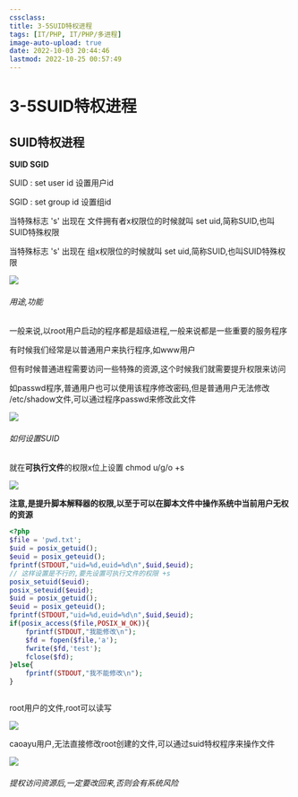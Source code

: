 ```yaml
---
cssclass:
title: 3-5SUID特权进程
tags: [IT/PHP, IT/PHP/多进程]
image-auto-upload: true
date: 2022-10-03 20:44:46
lastmod: 2022-10-25 00:57:49
---
```

# 3-5SUID特权进程
## SUID特权进程
**SUID SGID**

SUID : set user id 设置用户id

SGID : set group id 设置组id

当特殊标志 's' 出现在 文件拥有者x权限位的时候就叫 set uid,简称SUID,也叫SUID特殊权限

当特殊标志 's' 出现在 组x权限位的时候就叫 set uid,简称SUID,也叫SUID特殊权限

![](https://cdn.jsdelivr.net/gh/ayuayue/cdn/wolai/202201061609143.png)

###### 用途,功能

一般来说,以root用户启动的程序都是超级进程,一般来说都是一些重要的服务程序

有时候我们经常是以普通用户来执行程序,如www用户

但有时候普通进程需要访问一些特殊的资源,这个时候我们就需要提升权限来访问

如passwd程序,普通用户也可以使用该程序修改密码,但是普通用户无法修改 /etc/shadow文件,可以通过程序passwd来修改此文件

![](https://cdn.jsdelivr.net/gh/ayuayue/cdn/wolai/202201061610303.png)

###### 如何设置SUID

就在**可执行文件**的权限x位上设置 chmod u/g/o +s

![](https://cdn.jsdelivr.net/gh/ayuayue/cdn/wolai/202201061610021.png)

**注意,是提升脚本解释器的权限,以至于可以在脚本文件中操作系统中当前用户无权的资源**

```PHP
<?php
$file = 'pwd.txt';
$uid = posix_getuid();
$euid = posix_geteuid();
fprintf(STDOUT,"uid=%d,euid=%d\n",$uid,$euid);
// 这样设置是不行的,要先设置可执行文件的权限 +s
posix_setuid($euid);
posix_seteuid($euid);
$uid = posix_getuid();
$euid = posix_geteuid();
fprintf(STDOUT,"uid=%d,euid=%d\n",$uid,$euid);
if(posix_access($file,POSIX_W_OK)){
    fprintf(STDOUT,"我能修改\n");
    $fd = fopen($file,'a');
    fwrite($fd,'test');
    fclose($fd);
}else{
    fprintf(STDOUT,"我不能修改\n");
}



```

root用户的文件,root可以读写

![](https://cdn.jsdelivr.net/gh/ayuayue/cdn/wolai/202201061611689.png)

caoayu用户,无法直接修改root创建的文件,可以通过suid特权程序来操作文件

![](https://cdn.jsdelivr.net/gh/ayuayue/cdn/wolai/202201061611920.png)

###### 提权访问资源后,一定要改回来,否则会有系统风险